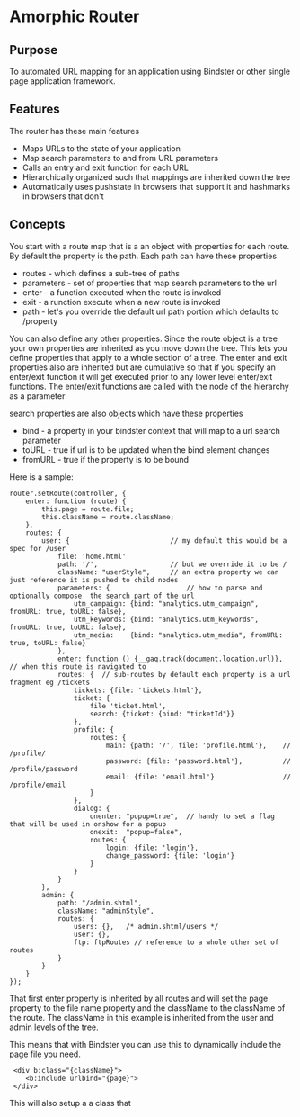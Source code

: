 # Amorphic Router

## Purpose

To automated URL mapping for an application using Bindster or other single page application framework.

## Features
The router has these main features

* Maps URLs to the state of your application
* Map search parameters to and from URL parameters
* Calls an entry and exit function for each URL
* Hierarchically organized such that mappings are inherited down the tree
* Automatically uses pushstate in browsers that support it and hashmarks in browsers that don't

## Concepts
You start with a route map that is a an object with properties for each route.  By default the property is the path.
Each path can have these properties

* routes - which defines a sub-tree of paths
* parameters - set of properties that map search parameters to the url
* enter - a function executed when the route is invoked
* exit - a runction execute when a new route is invoked
* path - let's you override the default url path portion which defaults to /property

You can also define any other properties.  Since the route object is a tree your own properties are 
inherited as you move down the tree.  This lets you define properties that apply to a whole section of
a tree.  The enter and exit properties also are inherited but are cumulative so that if you specify
an enter/exit function it will get executed prior to any lower level enter/exit functions.  The
enter/exit functions are called with the node of the hierarchy as a parameter 

search properties are also objects which have these properties
* bind - a property in your bindster context that will map to a url search parameter
* toURL - true if url is to be updated when the bind element changes
* fromURL - true if the property is to be bound 

Here is a sample:

    router.setRoute(controller, {
        enter: function (route) {
            this.page = route.file;
            this.className = route.className;
        },
        routes: {
            user: {                         // my default this would be a spec for /user
                file: 'home.html'
                path: '/',                  // but we override it to be /
                className: "userStyle",     // an extra property we can just reference it is pushed to child nodes
                parameters: {                   // how to parse and optionally compose  the search part of the url
                    utm_campaign: {bind: "analytics.utm_campaign", fromURL: true, toURL: false},
                    utm_keywords: {bind: "analytics.utm_keywords", fromURL: true, toURL: false},
                    utm_media:    {bind: "analytics.utm_media", fromURL: true, toURL: false}
                },
                enter: function () {__gaq.track(document.location.url)}, // when this route is navigated to
                routes: {  // sub-routes by default each property is a url fragment eg /tickets
                    tickets: {file: 'tickets.html'},
                    ticket: {
                        file 'ticket.html',
                        search: {ticket: {bind: "ticketId"}}
                    },
                    profile: {
                        routes: {
                            main: {path: '/', file: 'profile.html'},    // /profile/
                            password: {file: 'password.html'},          // /profile/password
                            email: {file: 'email.html'}                 // /profile/email
                        }
                    },
                    dialog: {
                        onenter: "popup=true",  // handy to set a flag that will be used in onshow for a popup
                        onexit:  "popup=false",
                        routes: {
                            login: {file: 'login'},
                            change_password: {file: 'login'}
                        }
                    }
                }
            },
            admin: {
                path: "/admin.shtml",
                className: "adminStyle",
                routes: {
                    users: {},   /* admin.shtml/users */
                    user: {},
                    ftp: ftpRoutes // reference to a whole other set of routes
                }
            }
        }
    });
    
That first enter property is inherited by all routes and will set the page property to the file name property
and the className to the className of the route.  The className in this example is inherited from the user and
admin levels of the tree.  

This means that with Bindster you can use this to dynamically include the page file you need.

     <div b:class="{className}">
        <b:include urlbind="{page}">
     </div>

This will also setup a a class that 
